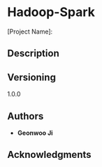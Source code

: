 # Hadoop-Spark

[Project Name]: 

## Description

## Versioning

1.0.0

## Authors

* **Geonwoo Ji** 


## Acknowledgments

